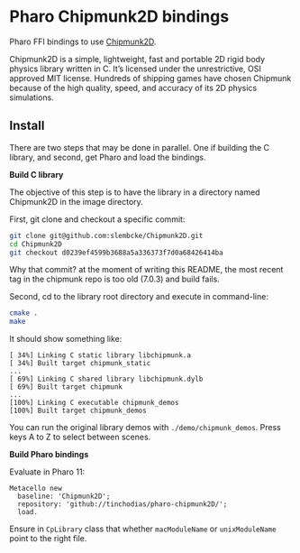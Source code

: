 # Pharo Chipmunk2D bindings

Pharo FFI bindings to use [Chipmunk2D](http://chipmunk-physics.net/).

Chipmunk2D is a simple, lightweight, fast and portable 2D rigid body physics library written in C. It’s licensed under the unrestrictive, OSI approved MIT license. Hundreds of shipping games have chosen Chipmunk because of the high quality, speed, and accuracy of its 2D physics simulations. 

## Install

There are two steps that may be done in parallel. One if building the C library, and second, get Pharo and load the bindings.

**Build C library**

The objective of this step is to have the library in a directory named Chipmunk2D in the image directory.

First, git clone and checkout a specific commit:
```bash
git clone git@github.com:slembcke/Chipmunk2D.git
cd Chipmunk2D
git checkout d0239ef4599b3688a5a336373f7d0a68426414ba
```
Why that commit? at the moment of writing this README, the most recent tag in the chipmunk repo is too old (7.0.3) and build fails.

Second, cd to the library root directory and execute in command-line:
```bash
cmake .
make
```

It should show something like:
```
[ 34%] Linking C static library libchipmunk.a
[ 34%] Built target chipmunk_static
...
[ 69%] Linking C shared library libchipmunk.dylb
[ 69%] Built target chipmunk
...
[100%] Linking C executable chipmunk_demos
[100%] Built target chipmunk_demos
```

You can run the original library demos with `./demo/chipmunk_demos`. Press keys A to Z to select between scenes.


**Build Pharo bindings**

Evaluate in Pharo 11:

~~~Smalltalk
Metacello new 
  baseline: 'Chipmunk2D'; 
  repository: 'github://tinchodias/pharo-chipmunk2D/';
  load.
~~~

Ensure in `CpLibrary` class that whether `macModuleName` or `unixModuleName` point to the right file.


